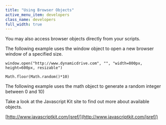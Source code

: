 ```yaml
---
title: "Using Browser Objects"
active_menu_item: developers
class_name: developers
full_width: true
---
```



You may also access browser objects directly from your scripts.

The following example uses the window object to open a new browser window of a specified size.

    window.open("http://www.dynamicdrive.com", "", "width=800px, height=600px, resizable")
     
    Math.floor(Math.random()*10)
   

The following example uses the math object to generate a random integer between 0 and 10)

Take a look at the Javascript Kit site to find out more about available objects.

[http://www.javascriptkit.com/jsref/](http://www.javascriptkit.com/jsref/)

